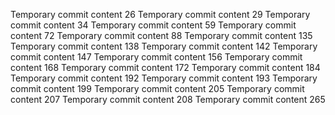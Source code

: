 Temporary commit content 26
Temporary commit content 29
Temporary commit content 34
Temporary commit content 59
Temporary commit content 72
Temporary commit content 88
Temporary commit content 135
Temporary commit content 138
Temporary commit content 142
Temporary commit content 147
Temporary commit content 156
Temporary commit content 168
Temporary commit content 172
Temporary commit content 184
Temporary commit content 192
Temporary commit content 193
Temporary commit content 199
Temporary commit content 205
Temporary commit content 207
Temporary commit content 208
Temporary commit content 265

